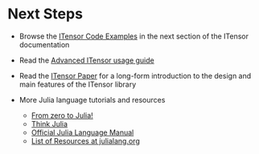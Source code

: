 # Next Steps

* Browse the [ITensor Code Examples](@ref) in the next section of the ITensor documentation

* Read the [Advanced ITensor usage guide](@ref)

* Read the [ITensor Paper](https://arxiv.org/abs/2007.14822) for a long-form introduction to the design and main features of the ITensor library

* More Julia language tutorials and resources
    - [From zero to Julia!](https://techytok.com/from-zero-to-julia/)
    - [Think Julia](https://benlauwens.github.io/ThinkJulia.jl/latest/book.html#_preface)
    - [Official Julia Language Manual](https://docs.julialang.org/en)
    - [List of Resources at julialang.org](https://julialang.org/learning/)


